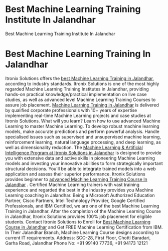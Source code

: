 # Best Machine Learning Training Institute In Jalandhar
Best Machine Learning Training Institute In Jalandhar
<html>
  <head>
    <title>Best Machine Learning Training Institute In Jalandhar</title>
  </head>
  <body>
    <h1>Best Machine Learning Training In Jalandhar</h1>
    <p> Itronix Solutions offers the <a href="https://itronixsolution.com/machine-learning-training-jalandhar/">best Machine Learning Training in Jalandhar</a>, according to industry standards. Itronix Solutions is one of the most highly regarded Machine Learning Training Institutes in Jalandhar, providing hands-on practical knowledge/practical implementation on live case studies, as well as advanced level Machine Learning Training Courses to assure job placement. <a href="https://www.itronixsolutions.com/machine-learning-training-mohali/">Machine Learning Training in Jalandhar</a> is delivered by qualified corporate professionals with 10+ years of expertise implementing real-time Machine Learning projects and case studies at Itronix Solutions.
What will you learn?
Learn how to use advanced Machine Learning to master Machine Learning.
To develop robust machine learning models, make accurate predictions and perform powerful analysis.
Handle specialised issues such as supervised and unsupervised machine learning, reinforcement learning, natural language processing, and deep learning, as well as dimensionality reduction.
The <a href="https://thedigitaladda.com/machine-learning-training-courses-in-ludhiana/">Machine Learning & Artificial Intelligence Program at Itronix Solutions in Jalandhar</a> is designed to provide you with extensive data and active skills in pioneering Machine Learning models and investing your innovative abilities to form strategically important structural decisions.
You'll be able to integrate trained models into a web application and assess their superior performance.
Itronix Solutions provides beginner to <a href="https://ccnatrainingjalandhar.in/machine-learning-training-in-jalandhar/">advanced Machine Learning Training Course In Jalandhar</a> . Certified Machine Learning trainers with vast training experience and regarded the best in the industry provides you Machine Learning coaching in Jalandhar.
Being a Microsoft Authorized Education Partner, Cisco Partners, Intel Technology Provider, Google Certified Professionals, and IBM Certified, we are one of the best Machine Learning Training in Jalandhar. After the completion of the Machine Learning Course in Jalandhar, Itronix Solutions provides 100% job placement for eligible students.
      Contact Itronix Solutions to Enroll for <a href="https://priyadogra.com/machine-learning-training-chandigarh/">Best Machine Learning Course in Jalandhar</a> and Get FREE Machine Learning Certification from IBM. In Their Jalandhar Branch, Machine Learning Course designs according to current IT requirements.
Address: SCO-28, First Floor, Chotti Baradari, Garha Road, Jalandhar
      Phone No: +91 99140 77736, +91 94173 12121 </p>
  </body>
  </html>

